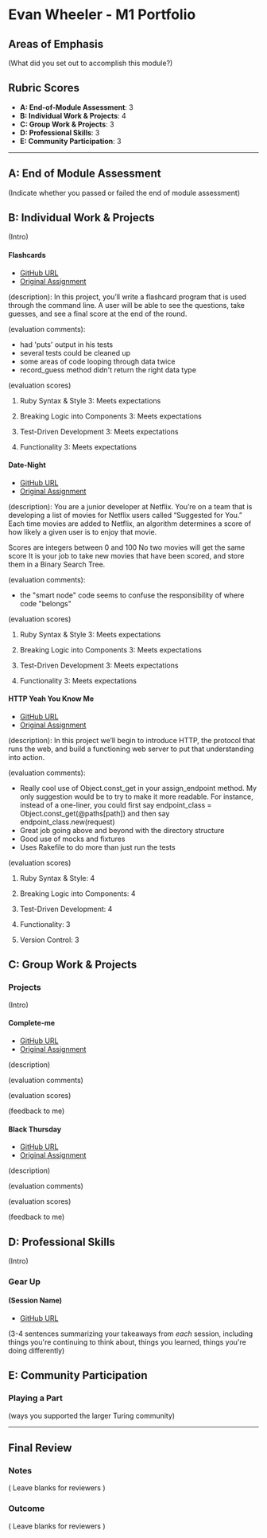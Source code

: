 # Evan Wheeler - M1 Portfolio

## Areas of Emphasis

(What did you set out to accomplish this module?)

## Rubric Scores

* **A: End-of-Module Assessment**: 3
* **B: Individual Work & Projects**: 4
* **C: Group Work & Projects**: 3
* **D: Professional Skills**: 3
* **E: Community Participation**: 3

-----------------------

## A: End of Module Assessment

(Indicate whether you passed or failed the end of module assessment)


## B: Individual Work & Projects

(Intro)

#### Flashcards

* [GitHub URL](https://github.com/anon0mys/flashcards)
* [Original Assignment](http://backend.turing.io/module1/projects/flashcards)

(description):
In this project, you’ll write a flashcard program that is used through the command line. A user will be able to see the questions, take guesses, and see a final score at the end of the round.

(evaluation comments):  
* had 'puts' output in his tests
* several tests could be cleaned up
* some areas of code looping through data twice
* record_guess method didn't return the right data type

(evaluation scores)
1. Ruby Syntax & Style
  3: Meets expectations

2. Breaking Logic into Components
  3: Meets expectations

3. Test-Driven Development
  3: Meets expectations

4. Functionality
  3: Meets expectations

#### Date-Night

* [GitHub URL](https://github.com/anon0mys/date-night)
* [Original Assignment](http://backend.turing.io/module1/projects/date_night)

(description): 
You are a junior developer at Netflix. You’re on a team that is developing a list of movies for Netflix users called “Suggested for You.” Each time movies are added to Netflix, an algorithm determines a score of how likely a given user is to enjoy that movie.

Scores are integers between 0 and 100
No two movies will get the same score
It is your job to take new movies that have been scored, and store them in a Binary Search Tree.

(evaluation comments):
* the "smart node" code seems to confuse the responsibility of where code "belongs"

(evaluation scores)
1. Ruby Syntax & Style
  3: Meets expectations

2. Breaking Logic into Components
  3: Meets expectations

3. Test-Driven Development
  3: Meets expectations

4. Functionality
  3: Meets expectations

#### HTTP Yeah You Know Me

* [GitHub URL](https://github.com/anon0mys/HTTP-yeah-you-know-me)
* [Original Assignment](http://backend.turing.io/module1/projects/http_yeah_you_know_me)

(description):
In this project we’ll begin to introduce HTTP, the protocol that runs the web, and build a functioning web server to put that understanding into action.

(evaluation comments):
* Really cool use of Object.const_get in your assign_endpoint method. My only suggestion would be to try to make it more readable. For instance, instead of a one-liner, you could first say endpoint_class = Object.const_get(@paths[path]) and then say endpoint_class.new(request)
* Great job going above and beyond with the directory structure
* Good use of mocks and fixtures
* Uses Rakefile to do more than just run the tests

(evaluation scores)
1. Ruby Syntax & Style: 4

2. Breaking Logic into Components: 4

3. Test-Driven Development: 4

4. Functionality: 3

5. Version Control: 3

## C: Group Work & Projects

### Projects

(Intro)

#### Complete-me

* [GitHub URL]()
* [Original Assignment]()

(description)

(evaluation comments)

(evaluation scores)

(feedback to me)

#### Black Thursday

* [GitHub URL]()
* [Original Assignment]()

(description)

(evaluation comments)

(evaluation scores)

(feedback to me)

## D: Professional Skills
(Intro)

### Gear Up
#### (Session Name)

* [GitHub URL]()

(3-4 sentences summarizing your takeaways from _each_ session, including things you're continuing to think about, things you learned, things you're doing differently)

## E: Community Participation

### Playing a Part

(ways you supported the larger Turing community)

------------------

## Final Review

### Notes

( Leave blanks for reviewers )

### Outcome

( Leave blanks for reviewers )


